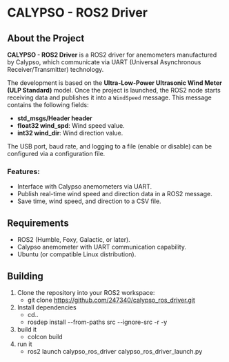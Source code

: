 # CALYPSO - ROS2 Driver

## About the Project

**CALYPSO - ROS2 Driver** is a ROS2 driver for anemometers manufactured by Calypso, which communicate via UART (Universal Asynchronous Receiver/Transmitter) technology. 

The development is based on the **Ultra-Low-Power Ultrasonic Wind Meter (ULP Standard)** model. Once the project is launched, the ROS2 node starts receiving data and publishes it into a `WindSpeed` message. This message contains the following fields:
- **std_msgs/Header header**
- **float32 wind_spd**: Wind speed value.
- **int32 wind_dir**: Wind direction value.

The USB port, baud rate, and logging to a file (enable or disable) can be configured via a configuration file.

### Features:
- Interface with Calypso anemometers via UART.
- Publish real-time wind speed and direction data in a ROS2 message.
- Save time, wind speed, and direction to a CSV file.

## Requirements

- ROS2 (Humble, Foxy, Galactic, or later).
- Calypso anemometer with UART communication capability.
- Ubuntu (or compatible Linux distribution).

## Building

1. Clone the repository into your ROS2 workspace:
   - git clone https://github.com/247340/calypso_ros_driver.git
2. Install dependencies
   - cd..
   - rosdep install --from-paths src --ignore-src -r -y
4. build it
   - colcon build
5. run it
   - ros2 launch calypso_ros_driver calypso_ros_driver_launch.py

   
   
